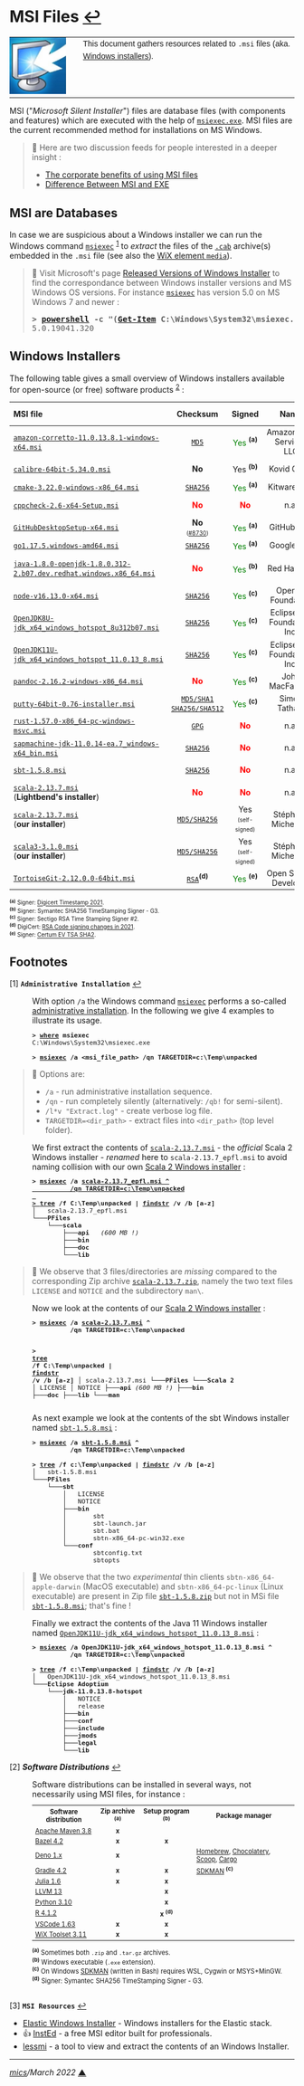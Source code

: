 # <span id="top">MSI Files</span> <span style="size:30%;"><a href="README.md">↩</a></span>

<table style="font-family:Helvetica,Arial;font-size:14px;line-height:1.6;">
  <tr>
  <td style="border:0;padding:0 10px 0 0;min-width:120px;"><a href="https://docs.microsoft.com/en-us/windows/win32/msi/windows-installer-development-tools" rel="external"><img src="./images/win-installer.png" width="100" alt=".msi files"/></a></td>
  <td style="border:0;padding:0;vertical-align:text-top;">This document gathers resources related to <code>.msi</code> files (aka. <a href="https://docs.microsoft.com/en-us/windows/win32/msi/windows-installer-development-tools" rel="external">Windows installers</a>).
  </td>
  </tr>
</table>

MSI ("*Microsoft Silent Installer*") files are database files (with components and features) which are executed with the help of [`msiexec.exe`][msiexec_cmd]. MSI files are the current recommended method for installations on MS Windows.

> **:mag_right:** Here are two discussion feeds for people interested in a deeper insight :
> - [The corporate benefits of using MSI files](https://serverfault.com/questions/11670/the-corporate-benefits-of-using-msi-files/274609)
> - [Difference Between MSI and EXE](https://askanydifference.com/difference-between-msi-and-exe/)


## <span id="databases">MSI are Databases</span>

In case we are suspicious about a Windows installer we can run the Windows command [`msiexec`](https://docs.microsoft.com/en-us/windows-server/administration/windows-commands/msiexec) <sup id="anchor_01"><a href="#footnote_01">1</a></sup> to *extract* the files of the <a href="https://en.wikipedia.org/wiki/Cabinet_(file_format)"><code>.cab</code></a> archive(s) embedded in the <code>.msi</code> file (see also the [WiX element `media`](https://wixtoolset.org/documentation/manual/v3/xsd/wix/media.html)).

> **:mag_right:** Visit Microsoft's page [Released Versions of Windows Installer](https://docs.microsoft.com/en-us/windows/win32/msi/released-versions-of-windows-installer) to find the correspondance between Windows installer versions and MS Windows OS versions. For instance [`msiexec`][msiexec_cmd] has version 5.0 on MS Windows 7 and newer :
> <pre>
> <b>&gt; <a href="https://docs.microsoft.com/en-us/powershell/module/microsoft.powershell.core/about/about_powershell_exe?view=powershell-5.1">powershell</a> -c "(<a href="https://docs.microsoft.com/en-us/powershell/module/microsoft.powershell.management/get-item?view=powershell-7.2">Get-Item</a> C:\Windows\System32\msiexec.exe).VersionInfo.ProductVersion"</b>
> 5.0.19041.320
> </pre>

## <span id="installers">Windows Installers</span>

The following table gives a small overview of Windows installers available for open-source (or free) software products <sup id="anchor_02"><a href="#footnote_02">2</a></sup> :

| MSI&nbsp;file  | Checksum | Signed | Name | Destination&nbsp;folder (<i>default</i>) |
|:---------------|:--------:|:------:|:----:|:-----------------------------------------|
| [`amazon-corretto-11.0.13.8.1-windows-x64.msi`](https://github.com/corretto/corretto-11/releases) | [`MD5`](https://github.com/corretto/corretto-11/releases) | <span style="color:green;">Yes</span> **<sup>(a)</sup>** | Amazon.com Services LLC | `C:\Program Files\Amazon Corretto\` |
| [`calibre-64bit-5.34.0.msi`](https://github.com/kovidgoyal/calibre/releases) | <b>No</b> | Yes **<sup>(b)</sup>**| Kovid Goyal | `C:\Program Files\Calibre2\` |
| [`cmake-3.22.0-windows-x86_64.msi`](https://cmake.org/download/) | [`SHA256`](https://cmake.org/download/) | <span style="color:green;">Yes</span> **<sup>(a)</sup>** | Kitware,&nbsp;Inc. | `C:\Program Files\CMake\` |
| [`cppcheck-2.6-x64-Setup.msi`](https://github.com/danmar/cppcheck/releases) | <span style="color:red;"><b>No</b></span> | <span style="color:red;"><b>No</b></span> | n.a. | `C:\Program Files\Cppcheck\` |
| [`GitHubDesktopSetup-x64.msi`](https://desktop.github.com/) | <b>No</b><br/><span style="font-size:70%;">([#8730](https://github.com/desktop/desktop/issues/8730))</span> | <span style="color:green;">Yes</span> **<sup>(a)</sup>** | GitHub,&nbsp;Inc. | `C:\Program Files(x86)\GitHubDesktop\` |
| [`go1.17.5.windows-amd64.msi`](https://go.dev/dl/#stable) | [`SHA256`](https://go.dev/dl/#stable) | <span style="color:green;">Yes</span> **<sup>(a)</sup>** | Google LLC | `C:\Program Files\Go\` |
| [`java-1.8.0-openjdk-1.8.0.312-2.b07.dev.redhat.windows.x86_64.msi`](https://developers.redhat.com/products/openjdk/download) | <span style="color:red;"><b>No</b></span> | <span style="color:green;">Yes</span> **<sup>(b)</sup>** | Red Hat, Inc. | `C:\Program Files\RedHat\java-1.8.0-openjdk-1.8.0.312-2` |
| [`node-v16.13.0-x64.msi`](https://nodejs.org/en/download/) | [`SHA256`](https://nodejs.org/en/download/) | <span style="color:green;">Yes</span> **<sup>(c)</sup>** | OpenJS Foundation | `C:\Program Files\nodejs\` |
| [`OpenJDK8U-jdk_x64_windows_hotspot_8u312b07.msi`](https://adoptium.net/archive.html?variant=openjdk8&jvmVariant=hotspot) | [`SHA256`](https://adoptopenjdk.net/archive.html?variant=openjdk8&jvmVariant=hotspot) | <span style="color:green;">Yes</span> **<sup>(c)</sup>** | Eclipse.org Foundation, Inc. | `C:\Program Files\Eclipse Adoptium\jdk-8.0.312.7-hotspot\` |
| [`OpenJDK11U-jdk_x64_windows_hotspot_11.0.13_8.msi`](https://adoptium.net/archive.html?variant=openjdk11&jvmVariant=hotspot) | [`SHA256`](https://adoptopenjdk.net/archive.html?variant=openjdk11&jvmVariant=hotspot) | <span style="color:green;">Yes</span> **<sup>(c)</sup>** | Eclipse.org Foundation, Inc. | `C:\Program Files\Eclipse Adoptium\jdk-11.0.13.8-hotspot\` |
| [`pandoc-2.16.2-windows-x86_64.msi`](https://pandoc.org/installing.html) | <span style="color:red;"><b>No</b></span> | <span style="color:green;">Yes</span> **<sup>(c)</sup>** | John MacFarlane | `C:\Program Files\Pandoc\` |
| [`putty-64bit-0.76-installer.msi`](https://www.chiark.greenend.org.uk/~sgtatham/putty/latest.html) | [`MD5/SHA1`](https://www.chiark.greenend.org.uk/~sgtatham/putty/latest.html#Checksum%20files)<br/>[`SHA256/SHA512`](https://www.chiark.greenend.org.uk/~sgtatham/putty/latest.html#Checksum%20files) | <span style="color:green;">Yes</span> **<sup>(c)</sup>** | Simon Tatham | `C:\Program Files\PuTTY\`|
| [`rust-1.57.0-x86_64-pc-windows-msvc.msi`](https://forge.rust-lang.org/infra/other-installation-methods.html#standalone-installers) | [`GPG`](https://forge.rust-lang.org/infra/other-installation-methods.html#standalone-installers) | <span style="color:red;"><b>No</b></span> | n.a. | `C:\Program Files\Rust stable MSVC 1.57\`|
| [`sapmachine-jdk-11.0.14-ea.7_windows-x64_bin.msi`](https://github.com/SAP/SapMachine/releases) | [`SHA256`](https://github.com/SAP/SapMachine/releases) | <span style="color:red;"><b>No</b></span> | n.a. | `C:\Program Files\SapMachine\JDK\11\` |
| [`sbt-1.5.8.msi`](https://github.com/sbt/sbt/releases/tag/v1.5.8) | [`SHA256`](https://github.com/sbt/sbt/releases/tag/v1.5.8) | <span style="color:red;"><b>No</b></span> | n.a. | `C:\Program Files(x86)\sbt\` |
| [`scala-2.13.7.msi`](https://scala-lang.org/files/archive/)<br/>(<b>Lightbend's installer</b>) | <span style="color:red;"><b>No</b></span> | <span style="color:red;"><b>No</b></span> | n.a. | `C:\Program Files (x86)\scala\` |
| [`scala-2.13.7.msi`](https://github.com/michelou/wix-examples/releases)<br/>(<b>our installer</b>) | [`MD5/SHA256`](https://github.com/michelou/wix-examples/releases) | Yes<br/><span style="font-size:70%;">(self-signed)</span> | Stéphane Micheloud | `C:\Program Files\Scala 2\` |
| [`scala3-3.1.0.msi`](https://github.com/michelou/wix-examples/releases)<br/>(<b>our installer</b>) | [`MD5/SHA256`](https://github.com/michelou/wix-examples/releases) | Yes<br/><span style="font-size:70%;">(self-signed)</span> | Stéphane Micheloud | `C:\Program Files\Scala 3\` |
| [`TortoiseGit-2.12.0.0-64bit.msi`](https://tortoisegit.org/download/) | [`RSA`](https://download.tortoisegit.org/tgit/2.12.0.0/)**<sup>(d)</sup>** | <span style="color:green;">Yes</span> **<sup>(e)</sup>** | Open Source Developer | `C:\Program Files\TortoiseGit\` |
<div style="font-size:70%;"><b><sup>(a)</sup></b> Signer: <a href="https://www.digicert.com/kb/code-signing/signcode-signtool-command-line.htm">Digicert Timestamp 2021</a>.</div>
<div style="font-size:70%;"><b><sup>(b)</sup></b> Signer: Symantec SHA256 TimeStamping Signer - G3.</div>
<div style="font-size:70%;"><b><sup>(c)</sup></b> Signer: Sectigo RSA Time Stamping Signer #2.</div>
<div style="font-size:70%;"><b><sup>(d)</sup></b> DigiCert: <a href="https://knowledge.digicert.com/alerts/code-signing-new-minimum-rsa-keysize.html">RSA Code signing changes in 2021</a>.</div>
<div style="font-size:70%;"><b><sup>(e)</sup></b> Signer: <a href="https://www.certum.eu/en/cert_expertise_root_certificates/">Certum EV TSA SHA2</a>.</div>

## <span id="footnotes">Footnotes</span>

<span id="footnote_01">[1]</span> **`Administrative Installation`** [↩](#anchor_01)

<dl><dd>
With option <code>/a</code> the Windows command <a href="https://docs.microsoft.com/en-us/windows-server/administration/windows-commands/msiexec"><code>msiexec</code></a> performs a so-called <a href="https://stackoverflow.com/questions/5564619/what-is-the-purpose-of-administrative-installation-initiated-using-msiexec-a">administrative installation</a>. In the following we give 4 examples to illustrate its usage.
</dd>
<dd>
<pre style="font-size:80%;">
<b>&gt; <a href="https://docs.microsoft.com/en-us/windows-server/administration/windows-commands/where" rel="external">where</a> msiexec</b>
C:\Windows\System32\msiexec.exe
&nbsp;
<b>&gt; <a href="https://docs.microsoft.com/en-us/windows-server/administration/windows-commands/msiexec" rel="external">msiexec</a> /a &lt;msi_file_path&gt; /qn TARGETDIR=c:\Temp\unpacked</b>
</pre>
</dd></dl>

> **:mag_right:** Options are:
> - `/a` - run administrative installation sequence.
> - `/qn` - run completely silently (alternatively: `/qb!` for semi-silent).
> - `/l*v "Extract.log"` - create verbose log file.
> - `TARGETDIR=<dir_path>` - extract files into `<dir_path>` (top level folder).

<dl><dd>
We first extract the contents of <a href="https://scala-lang.org/files/archive/"><code>scala-2.13.7.msi</code></a> - the <i>official</i> Scala 2 Windows installer - <i>renamed</i> here to <code>scala-2.13.7_epfl.msi</code> to avoid naming collision with our own <a href="./scala2-examples/README.md">Scala 2 Windows installer</a> :
</dd>
<dd>
<pre style="font-size:80%;">
<b>&gt; <a href="https://docs.microsoft.com/en-us/windows-server/administration/windows-commands/msiexec">msiexec</a> /a <a href="https://scala-lang.org/files/archive/">scala-2.13.7_epfl.msi</aS> ^<br/>          /qn TARGETDIR=c:\Temp\unpacked</b>
&nbsp;
<b>&gt; <a href="https://docs.microsoft.com/en-us/windows-server/administration/windows-commands/tree">tree</a> /f C:\Temp\unpacked | <a href="https://docs.microsoft.com/en-us/windows-server/administration/windows-commands/findstr">findstr</a> /v /b [a-z]</b>
│   scala-2.13.7_epfl.msi
└───<b>PFiles</b>
    └───<b>scala</b>
        ├───<b>api</b>   <i>(600 MB !)</i>
        ├───<b>bin</b>
        ├───<b>doc</b>
        └───<b>lib</b>
</pre>
</dd></dl>

> **:mag_right:** We observe that 3 files/directories are <i>missing</i> compared to the corresponding Zip archive <a href="https://scala-lang.org/files/archive/"><code>scala-2.13.7.zip</code></a>, namely the two text files <code>LICENSE</code> and <code>NOTICE</code> and the subdirectory `man\`.

<dl><dd>
Now we look at the contents of our <a href="./scala2-examples/README.md">Scala 2 Windows installer</a> :
</dd>
<dd>
<pre style="font-size:80%;">
<b>&gt; <a href="https://docs.microsoft.com/en-us/windows-server/administration/windows-commands/msiexec">msiexec</a> /a <a href="https://github.com/michelou/wix-examples/releases/tag/scala-2.13.7.msi">scala-2.13.7.msi</a> ^<br/>          /qn TARGETDIR=c:\Temp\unpacked</b>

<b>&gt; <a href="https://docs.microsoft.com/en-us/windows-server/administration/windows-commands/tree">tree</a> /f C:\Temp\unpacked | <a href="https://docs.microsoft.com/en-us/windows-server/administration/windows-commands/findstr">findstr</a> /v /b [a-z]</b>
│   scala-2.13.7.msi
└───<b>PFiles</b>
    └───<b>Scala 2</b>
        │   LICENSE
        │   NOTICE
        ├───<b>api</b>   <i>(600 MB !)</i>
        ├───<b>bin</b>
        ├───<b>doc</b>
        ├───<b>lib</b>
        └───<b>man</b>
</pre>
</dd>
<dd>
As next example we look at the contents of the sbt Windows installer named <a href="https://github.com/sbt/sbt/releases/tag/v1.5.8"><code>sbt-1.5.8.msi</code></a> : 
</dd>
<dd>
<pre style="font-size:80%;">
<b>&gt; <a href="https://docs.microsoft.com/en-us/windows-server/administration/windows-commands/msiexec">msiexec</a> /a <a href="https://github.com/sbt/sbt/releases/tag/v1.5.8">sbt-1.5.8.msi</a> ^<br/>          /qn TARGETDIR=c:\Temp\unpacked</b>
&nbsp;
<b>&gt; <a href="https://docs.microsoft.com/en-us/windows-server/administration/windows-commands/tree">tree</a> /f c:\Temp\unpacked | <a href="https://docs.microsoft.com/en-us/windows-server/administration/windows-commands/findstr">findstr</a> /v /b [a-z]</b>
│   sbt-1.5.8.msi
└───<b>PFiles</b>
    └───<b>sbt</b>
        │   LICENSE
        │   NOTICE
        ├───<b>bin</b>
        │       sbt
        │       sbt-launch.jar
        │       sbt.bat
        │       sbtn-x86_64-pc-win32.exe
        └───<b>conf</b>
                sbtconfig.txt
                sbtopts
</pre>
</dd></dl>

> **:mag_right:** We observe that the two *experimental* thin clients `sbtn-x86_64-apple-darwin` (MacOS executable) and `sbtn-x86_64-pc-linux` (Linux executable) are present in Zip file [`sbt-1.5.8.zip`](https://github.com/sbt/sbt/releases/tag/v1.5.8) but not in MSi file [`sbt-1.5.8.msi`](https://github.com/sbt/sbt/releases/tag/v1.5.8); that's fine !

<dl><dd>
Finally we extract the contents of the Java 11 Windows installer named <a href="https://adoptium.net/archive.html?variant=openjdk11&jvmVariant=hotspot"><code>OpenJDK11U-jdk_x64_windows_hotspot_11.0.13_8.msi</code></a> :
</dd>
<dd>
<pre style="font-size:80%;">
<b>&gt; <a href="https://docs.microsoft.com/en-us/windows-server/administration/windows-commands/msiexec">msiexec</a> /a OpenJDK11U-jdk_x64_windows_hotspot_11.0.13_8.msi ^<br/>          /qn TARGETDIR=c:\Temp\unpacked</b>
&nbsp;
<b>&gt; <a href="https://docs.microsoft.com/en-us/windows-server/administration/windows-commands/tree">tree</a> /f c:\Temp\unpacked | <a href="https://docs.microsoft.com/en-us/windows-server/administration/windows-commands/findstr">findstr</a> /v /b [a-z]</b>
│   OpenJDK11U-jdk_x64_windows_hotspot_11.0.13_8.msi
└───<b>Eclipse Adoptium</b>
    └───<b>jdk-11.0.13.8-hotspot</b>
        │   NOTICE
        │   release
        ├───<b>bin</b>
        ├───<b>conf</b>
        ├───<b>include</b>
        ├───<b>jmods</b>
        ├───<b>legal</b>
        └───<b>lib</b>
</pre>
</dd></dl>

<span id="footnote_02">[2]</span> ***Software Distributions*** [↩](#anchor_02)

<dl><dd>
Software distributions can be installed in several ways, not necessarily using MSI files, for instance :
</dd>
<dd>
<table style="font-size:80%;">
<tr>
<th>Software distribution</th>
<th>Zip archive <sup><b>(a)</b></sup></td>
<th>Setup program <sup><b>(b)</b></sup></th>
<th>Package manager</th>
</tr>
<tr>
<td><a href="https://maven.apache.org/download.cgi#files">Apache Maven 3.8</a></td>
<td style="text-align:center;"><b>x</b></td>
<td></td>
<td></td>
</tr>
<tr>
<td><a href="https://github.com/bazelbuild/bazel/releases">Bazel 4.2</a></td>
<td style="text-align:center;"><b>x</b></td>
<td style="text-align:center;"><b>x</b></td>
<td></td>
</tr>
<tr>
<td><a href="https://github.com/denoland/deno/releases">Deno 1.x</a></td>
<td style="text-align:center;"><b>x</b></td>
<td></td>
<td><a href="https://formulae.brew.sh/formula/deno">Homebrew</a>, <a href="https://chocolatey.org/packages/deno">Chocolatery</a>, <a href="https://scoop.sh/">Scoop</a>, <a href="https://crates.io/crates/deno">Cargo</a></td>
</tr>
<tr>
<td><a href="https://gradle.org/install/">Gradle 4.2</a></td>
<td style="text-align:center;"><b>x</b></td>
<td style="text-align:center;"><b>x</b></td>
<td><a href="https://sdkman.io/">SDKMAN</a> <sup><b>(c)</b></sup></td>
</tr>
<tr>
<td><a href="https://julialang.org/downloads/#long_term_support_release">Julia 1.6</a></td>
<td style="text-align:center;"><b>x</b></td>
<td style="text-align:center;"><b>x</b></td>
<td></td>
</tr>
<tr>
<td><a href="https://github.com/llvm/llvm-project/releases/tag/llvmorg-13.0.0">LLVM 13</a></td>
<td></td>
<td style="text-align:center;"><b>x</b></td>
<td></td>
</tr>
<tr>
<td><a href="https://www.python.org/downloads/release/python-3100/">Python 3.10</a></td>
<td></td>
<td style="text-align:center;"><b>x</b></td>
<td></td>
</tr>
<tr>
<td><a href="https://cran.r-project.org/bin/windows/base/">R 4.1.2</a></td>
<td></td>
<td style="text-align:center;"><b>x</b> <sup><b>(d)</b></sup></td>
<td></td>
</tr>
<tr>
<td><a href="https://code.visualstudio.com/download">VSCode 1.63</a></td>
<td style="text-align:center;"><b>x</b></td>
<td style="text-align:center;"><b>x</b></td>
<td></td>
</tr>
<tr>
<td><a href="https://github.com/wixtoolset/wix3/releases/tag/wix3112rtm">WiX Toolset 3.11</a></td>
<td style="text-align:center;"><b>x</b></td>
<td style="text-align:center;"><b>x</b></td>
<td></td>
</tr>
</table>
<div style="font-size:80%;"><sup><b>(a)</b></sup> Sometimes both <code>.zip</code> and <code>.tar.gz</code> archives.</div>
<div style="font-size:80%;"><sup><b>(b)</b></sup> Windows executable (<code>.exe</code> extension).</div>
<div style="font-size:80%;"><sup><b>(c)</b></sup> On Windows <a href="https://sdkman.io/install">SDKMAN</a> (written in Bash) requires WSL, Cygwin or MSYS+MinGW.</div>
<div style="font-size:80%;"><b><sup>(d)</sup></b> Signer: Symantec SHA256 TimeStamping Signer - G3.<br/>&nbsp;</div>
</dd></dl>

<span id="footnote_03">[3]</span> **`MSI Resources`** [↩](#anchor_03)

- [Elastic Windows Installer][project_elastic] - Windows installers for the Elastic stack.
- &#128077; [InstEd][tool_insted] - a free MSI editor built for professionals.
- [lessmi][tool_lessmsi] - a tool to view and extract the contents of an Windows Installer.

***

*[mics](https://lampwww.epfl.ch/~michelou/)/March 2022* [**&#9650;**](#top)
<span id="bottom">&nbsp;</span>

<!-- link refs -->

[msiexec_cmd]: https://docs.microsoft.com/en-us/windows-server/administration/windows-commands/msiexec
[project_elastic]: https://github.com/elastic/windows-installers
[tool_insted]: http://www.instedit.com/
[tool_lessmsi]: https://github.com/activescott/lessmsi
